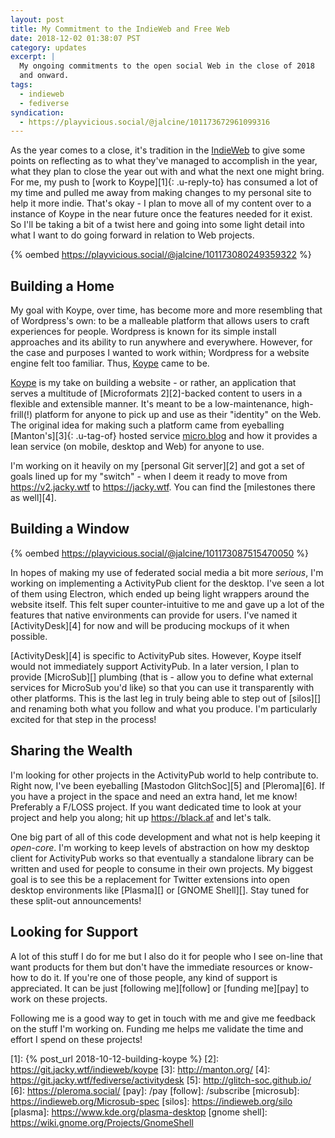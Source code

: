 ```yaml
---
layout: post
title: My Commitment to the IndieWeb and Free Web
date: 2018-12-02 01:38:07 PST
category: updates
excerpt: |
  My ongoing commitments to the open social Web in the close of 2018
  and onward.
tags:
  - indieweb
  - fediverse
syndication:
  - https://playvicious.social/@jalcine/101173672961099316
---
```


As the year comes to a close, it's tradition in the [IndieWeb][] to give
some points on reflecting as to what they've managed to accomplish in the
year, what they plan to close the year out with and what the next one
might bring. For me, my push to [work to Koype][1]{: .u-reply-to} has consumed a lot of
my time and pulled me away from making changes to my personal site to help
it more indie. That's okay - I plan to move all of my content over to
a instance of Koype in the near future once the features needed for it
exist. So I'll be taking a bit of a twist here and going into some light
detail into what I want to do going forward in relation to Web projects.

{% oembed https://playvicious.social/@jalcine/101173080249359322 %}

## Building a Home

My goal with Koype, over time, has become more and more resembling that of
Wordpress's own: to be a malleable platform that allows users to craft
experiences for people. Wordpress is known for its simple install
approaches and its ability to run anywhere and everywhere. However, for
the case and purposes I wanted to work within; Wordpress for a website
engine felt too familiar. Thus, [Koype][] came to be.

[Koype][] is my take on building a website - or rather, an application
that serves a multitude of [Microformats 2][2]-backed content to users in
a flexible and extensible manner. It's meant to be a low-maintenance,
high-frill(!) platform for anyone to pick up and use as their "identity"
on the Web. The original idea for making such a platform came from
eyeballing [Manton's][3]{: .u-tag-of} hosted service [micro.blog][] and
how it provides a lean service (on mobile, desktop and Web) for anyone to use.

I'm working on it heavily on my [personal Git server][2] and got a set of
goals lined up for my "switch" - when I deem it ready to move from
<https://v2.jacky.wtf> to <https://jacky.wtf>. You can find the [milestones
there as well][4].

## Building a Window

{% oembed https://playvicious.social/@jalcine/101173087515470050 %}

In hopes of making my use of federated social media a bit more _serious_,
I'm working on implementing a ActivityPub client for the desktop. I've seen
a lot of them using Electron, which ended up being light wrappers around the
website itself. This felt super counter-intuitive to me and gave up a lot of the
features that native environments can provide for users. I've named it [ActivityDesk][4]
for now and will be producing mockups of it when possible.

[ActivityDesk][4] is specific to ActivityPub sites. However, Koype itself would
not immediately support ActivityPub. In a later version, I plan to provide [MicroSub][]
plumbing (that is - allow you to define what external services for MicroSub you'd like)
so that you can use it transparently with other platforms. This is the last leg in truly
being able to step out of [silos][] and renaming both what you follow and what you produce.
I'm particularly excited for that step in the process!

## Sharing the Wealth

I'm looking for other projects in the ActivityPub world to help contribute to. Right now,
I've been eyeballing [Mastodon GlitchSoc][5] and [Pleroma][6]. If you have a project in
the space and need an extra hand, let me know! Preferably a F/LOSS project. If you want
dedicated time to look at your project and help you along; hit up <https://black.af> and
let's talk.

One big part of all of this code development and what not is help keeping it _open-core_.
I'm working to keep levels of abstraction on how my desktop client for ActivityPub works
so that eventually a standalone library can be written and used for people to consume in
their own projects. My biggest goal is to see this be a replacement for Twitter 
extensions into open desktop environments like [Plasma][] or [GNOME Shell][]. Stay tuned
for these split-out announcements!

## Looking for Support

A lot of this stuff I do for me but I also do it for people who I see on-line that
want products for them but don't have the immediate resources or know-how to do it.
If you're one of those people, any kind of support is appreciated. It can be just
[following me][follow] or [funding me][pay] to work on these projects.

Following me is a good way to get in touch with me and give me feedback on
the stuff I'm working on. Funding me helps me validate the time and effort I spend
on these projects!

[koype]: https://git.jacky.wtf/indieweb/koype
[indieweb]: https://indieweb.org/why
[micro.blog]: https://micro.blog/
[1]: {% post_url 2018-10-12-building-koype %}
[2]: https://git.jacky.wtf/indieweb/koype
[3]: http://manton.org/
[4]: https://git.jacky.wtf/fediverse/activitydesk
[5]: http://glitch-soc.github.io/
[6]: https://pleroma.social/
[pay]: /pay
[follow]: /subscribe
[microsub]: https://indieweb.org/Microsub-spec
[silos]: https://indieweb.org/silo
[plasma]: https://www.kde.org/plasma-desktop
[gnome shell]: https://wiki.gnome.org/Projects/GnomeShell
